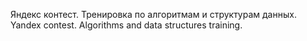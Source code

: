 Яндекс контест. Тренировка по алгоритмам и структурам данных.
Yandex contest. Algorithms and data structures training.
